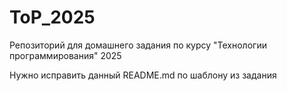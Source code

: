 # ToP_2025
Репозиторий для домашнего задания по курсу "Технологии программирования" 2025

Нужно исправить данный README.md по шаблону из задания